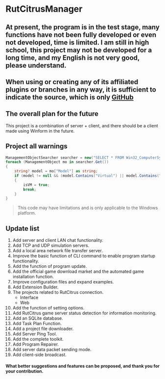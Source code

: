 # RutCitrusManager
## At present, the program is in the test stage, many functions have not been fully developed or even not developed, time is limited. I am still in high school, this project may not be developed for a long time, and my English is not very good, please understand.

## When using or creating any of its affiliated plugins or branches in any way, it is sufficient to indicate the source, which is only [GitHub](https://github.com/psoloi/RutCitrusManager)

## The overall plan for the future
This project is a combination of server + client, and there should be a client made using Winform in the future.

## Project all warnings
```csharp
ManagementObjectSearcher searcher = new("SELECT * FROM Win32_ComputerSystem");
foreach (ManagementObject mo in searcher.Get())
{
    string? model = mo["Model"] as string;
    if (model != null && (model.Contains("Virtual") || model.Contains("VMware") || model.Contains("Xen") || model.Contains("KVM") || model.Contains("Hyper")))
    {
        isVM = true;
        break;
    }
}
```
> This code may have limitations and is only applicable to the Windows platform.

## Update list
1. Add server and client LAN chat functionality.
2. Add TCP and UDP simulation servers.
3. Add a local area network file transfer server.
4. Improve the basic function of CLI command to enable program startup functionality.
5. Add the function of program update.
6. Add the official game download market and the automated game installation function.
7. Improve configuration files and expand examples.
8. Add Extension Builder.
9. The projects related to RutCitrus connection.
    - Interface
    - Web
10. Add the function of setting options.
11. Add RutCitrus game server status detection for information monitoring.
12. Add an SQLite database.
13. Add Task Plan Function.
14. Add a project file downloader.
15. Add Server Ping Tool.
16. Add the complete toolkit.
17. Add Program Repairer.
18. Add server data packet sending mode.
19. Add client-side broadcast.


#### What better suggestions and features can be proposed, and thank you for your contribution.

